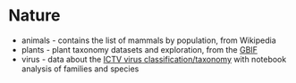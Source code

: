 # Nature

* animals - contains the list of mammals by population, from Wikipedia
* plants - plant taxonomy datasets and exploration, from the [GBIF](https://www.gbif.org/)
* virus - data about the [ICTV virus classification/taxonomy](https://talk.ictvonline.org/taxonomy/) with notebook analysis of families and species
